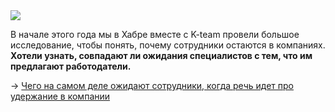 <!--2025-04-03 13:51:45-->
<div class="yb">
  <div class="rss smaller1 habr"><img src="https://habrastorage.org/getpro/habr/upload_files/df9/800/c89/df9800c8911eff275a945efda113e605.png" /><p>В начале этого года мы в Хабре вместе с K-team провели большое исследование, чтобы понять, почему сотрудники остаются в компаниях. <strong>Хотели узнать, совпадают ли ожидания специалистов с тем, что им предлагают работодатели.</strong></p><p>→ <a... <br><a class="light" href="https://habr.com/ru/companies/habr/news/897232/?utm_source=habrahabr&utm_medium=rss&utm_campaign=897232">Чего на самом деле ожидают сотрудники, когда речь идет про удержание в компании</a></div>
</div>
